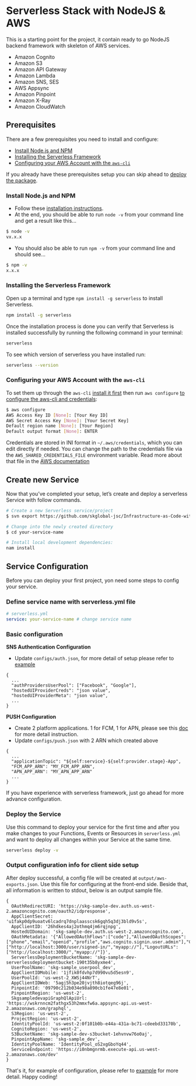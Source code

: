 # Serverless Stack with NodeJS & AWS
This is a starting point for the project, it contain ready to go NodeJS backend framework with skeleton of AWS services.

* Amazon Cognito
* Amazon S3
* Amazon API Gateway
* Amazon Lambda
* Amazon SNS, SES
* AWS Appsync
* Amazon Pinpoint
* Amazon X-Ray
* Amazon CloudWatch

## Prerequisites
There are a few prerequisites you need to install and configure:

* [Install Node.js and NPM](#p1)
* [Installing the Serverless Framework](#p2)
* [Configuring your AWS Account with the `aws-cli`](#p3)

If you already have these prerequisites setup you can skip ahead to [deploy the package](#s2).

### Install Node.js and NPM<a name="p1"></a>

- Follow these [installation instructions](https://nodejs.org/en/download/).
- At the end, you should be able to run `node -v` from your command line and get a result like this...

```sh
$ node -v
vx.x.x
```

- You should also be able to run `npm -v` from your command line and should see...

```sh
$ npm -v
x.x.x
```

### Installing the Serverless Framework<a name="p2"></a>

Open up a terminal and type `npm install -g serverless` to install Serverless.

```bash
npm install -g serverless
```

Once the installation process is done you can verify that Serverless is installed successfully by running the following command in your terminal:

```bash
serverless
```

To see which version of serverless you have installed run:

```bash
serverless --version
```

### Configuring your AWS Account with the `aws-cli`<a name="p3"></a>

To set them up through the `aws-cli` [install it first](http://docs.aws.amazon.com/cli/latest/userguide/installing.html) then run `aws configure` [to configure the aws-cli and credentials](http://docs.aws.amazon.com/cli/latest/userguide/cli-chap-getting-started.html):

```bash
$ aws configure
AWS Access Key ID [None]: [Your Key ID]
AWS Secret Access Key [None]: [Your Secret Key]
Default region name [None]: [Your Region]
Default output format [None]: ENTER
```

Credentials are stored in INI format in `~/.aws/credentials`, which you can edit directly if needed. You can change the path to the credentials file via the `AWS_SHARED_CREDENTIALS_FILE` environment variable. Read more about that file in the [AWS documentation](http://docs.aws.amazon.com/cli/latest/userguide/cli-chap-getting-started.html#cli-config-files)

## Create new Service

Now that you’ve completed your setup, let’s create and deploy a serverless Service with follow commands.

```sh
# Create a new Serverless service/project
$ svn export https://github.com/skglobal-jsc/Infrastructure-as-Code-with-AWS/trunk/starter your-service-name

# Change into the newly created directory
$ cd your-service-name

# Install local development dependencies:
nam install

```
## Service Configuration
Before you can deploy your first project, yon need some steps to config your service.
### Define service name with serverless.yml file

```yml
# serverless.yml
service: your-service-name # change service name
```

### Basic configuration
**SNS Authentication Configuration**

* Update `configs/auth.json`, for more detail of setup please refer to [example](https://github.com/skglobal-jsc/Infrastructure-as-Code-with-AWS/tree/master/example) 

```
{
  ...
  "authProvidersUserPool": ["Facebook", "Google"],
  "hostedUIProviderCreds": "json value",
  "hostedUIProviderMeta": "json value",
  ...
}
```
**PUSH Configuration**

* Create 2 platform applications. 1 for FCM, 1 for APN, please see this [doc](https://docs.aws.amazon.com/sns/latest/dg/sns-mobile-application-as-subscriber.html) for more detail instruction.
* Update `configs/push.json` with 2 ARN which created above

```
{
  ...
  "applicationTopic": "${self:service}-${self:provider.stage}-App",
  "FCM_APP_ARN": "MY_FCM_APP_ARN",
  "APN_APP_ARN": "MY_APN_APP_ARN"
  ...
}
```

If you have experience with serverless framework, just go ahead for more advance configuration.

### Deploy the Service

Use this command to deploy your service for the first time and after you make changes to your Functions, Events or Resources in `serverless.yml` and want to deploy all changes within your Service at the same time.

```bash
serverless deploy -v
```

### Output configuration info for client side setup
After deploy successful, a config file will be created at `output/aws-exports.json`. Use this file for configuring at the front-end side. Beside that, all information is written to stdout, below is an output sample file.

```
{
  OAuthRedirectURI: 'https://skg-sample-dev.auth.us-west-2.amazoncognito.com/oauth2/idpresponse',
  AppClientSecret: 'u1fakp0dp9uoatv6lcadrq7dnplaasscsk6gqh5q3dj3bld9v5s',
  AppClientID: '26hdkes4aj2othmq4jm6rqjnpg',
  HostedUIDomain: 'skg-sample-dev.auth.us-west-2.amazoncognito.com',
  OAuthMetadata: '{"AllowedOAuthFlows":["code"],"AllowedOAuthScopes":["phone","email","openid","profile","aws.cognito.signin.user.admin"],"CallbackURLs":["http://localhost:3000/user/signed-in/","myapp://"],"LogoutURLs":["http://localhost:3000/","myapp://"]}',
  ServerlessDeploymentBucketName: 'skg-sample-dev-serverlessdeploymentbucket-190t35b8yxme4',
  UserPoolName: 'skg-sample_userpool_dev',
  AppClientIDMobile: '1jfik0fdvhp7d990vu5d5esn9',
  UserPoolId: 'us-west-2_XWSj44NrT',
  AppClientIDWeb: '5agj5h3pe20jvjth8iotqeg96j',
  PinpointId: '09790c212b034e98a890cb1fe47e8e01',
  PinpointRegion: 'us-west-2',
  SkgsampledevapiGraphQlApiUrl: 'https://wskrnncm2fathgx53h2mmxfw6a.appsync-api.us-west-2.amazonaws.com/graphql',
  S3Region: 'us-west-2',
  ProjectRegion: 'us-west-2',
  IdentityPoolId: 'us-west-2:0f101b0b-e44a-431a-bc71-cdeebd33170b',
  CognitoRegion: 'us-west-2',
  S3BucketName: 'skg-sample-dev-s3bucket-1ehvnvw76o0aj',
  PinpointAppName: 'skg-sample_dev',
  IdentityPoolName: 'IdentityPool_oS2xgGboYq44',
  ServiceEndpoint: 'https://i0nbmgnrmb.execute-api.us-west-2.amazonaws.com/dev'
}

```	
That's it, for example of configuration, please refer to [example](https://github.com/skglobal-jsc/Infrastructure-as-Code-with-AWS/tree/master/example) for more detail. Happy coding!
